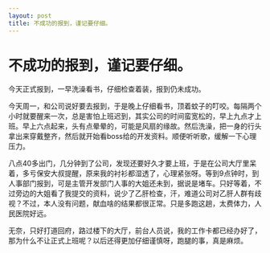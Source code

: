 ```yaml
---
layout: post
title: 不成功的报到，谨记要仔细。
---
```


# 不成功的报到，谨记要仔细。

今天正式报到，一早洗澡看书，仔细检查着装，报到仍未成功。

今天周一，和公司说好要去报到，于是晚上仔细看书，顶着蚊子的叮咬。每隔两个小时就要醒来一次，总是害怕上班迟到，其实公司的时间蛮宽松的，早上九点才上班。早上六点起来，头有点晕晕的，可能是风扇的缘故。然后洗澡，把一身的行头拿出来穿戴整齐，然后就开始看boss给的开发资料。顺便听听歌，缓解一下心理压力。

八点40多出门，几分钟到了公司，发现还要好久才要上班，于是在公司大厅里呆着，多亏保安大叔提醒，原来我的衬衫都湿透了，心理紧张呀。等到9点钟时，到人事部门报到，可是主管开发部门人事的大姐还未到，据说是堵车。只好等着，不过旁边的大姐看了我提交的资料，说少了乙肝检查，汗，难道公司对乙肝人群有歧视？不过，本人没有问题，献血啥的结果都很正常。只是多跑这趟，太费体力，人民医院好远。

无奈，只好打道回府，路过楼下的大厅，前台人员说，我的工作卡都已经办好了，那为什么不让正式上班呢？以后还得更加仔细谨慎呀，跑腿的事，真是麻烦。